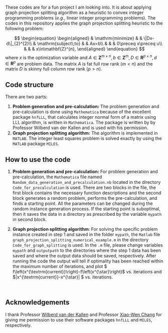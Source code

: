 These codes are for a fun project I am looking into. It is about applying graph projection splitting algorithm as a heuristic to convex integer programming problems (*e.g.,* linear integer programming problems). The codes in this repository applies the graph projection splitting heuristic to the following problem: 

$$
\begin{equation}
\begin{aligned} & \mathrm{minimize} &  & \|Dx-d\|_{2}^{2}\\
 & \mathrm{subject\;to} &  & Ax=b\\
 &  &  & 0\preceq x\preceq u\\
 &  &  & x\in\mathbf{Z}^{n},
\end{aligned}
\end{equation}
$$
where $x$ is the optimization variable and $A\in\mathbf{Z}^{m\times n},b\in\mathbf{Z}^{m},D\in\mathbf{R}^{p\times n},d\in\mathbf{R}^{p}$ are problem data. The matrix $A$ is fat full row rank ($m<n$) and the matrix $D$ is skinny full column row rank ($p>n$). 

## Code structure

There are two parts:

1. **Problem generation and pre-calculation:** The problem generation and pre-calculation is done using `Mathematica` because of the excellent package `hnfLLL`, that calculates integer normal form of a matrix using LLL algorithm, is written in `Mathematica`. The package is written by by Professor Wilberd van der Kallen and is used with his permission. 
2. **Graph projection splitting algorithm:** The algorithm is implemented in `MATLAB`. The integer least squares problem is solved exactly by using the `MATLAB` package `MILES`.



## How to use the code

1. **Problem generation and pre-calculation:** For problem generation and pre-calculation, the `Mathematica` file named `Random_data_generation_and_precalculation.nb` located in the directory `Code_for_precalculation`  is used. There are two blocks in the file, the first block contains the necessary function descriptions and the second block generates a random problem, performs the pre-calculation, and finds a starting point.  All the parameters can be changed during the random instance generation process. If the starting point is suboptimal, then it saves the data in a directory as prescribed by the variable `mypath` in second block.

2. **Graph projection splitting algorithm**: For solving the specific problem instance created in step 1 and saved in the folder `mypath`, the `Matlab` file `graph_projection_splitting_numerical_example.m` in the directory `Code_for_graph_splitting` is used. In the `.m` file, please change variables `mypath` and `outputpath` to the directories where the step 1 data has been saved and where the output data should be saved, respectively. After running the code the output will tell if optimality has been reached within the maximum number of iterations, and plot $ f\left(x^{\textrm{current}}\right)-f\left(x^{\star}\right)$ vs. iterations and $\|x^{\textrm{current}}-x^{\star}\| $ vs. iterations.

  ​

## Acknowledgements

I thank Professor [Wilberd van der Kallen](https://www.staff.science.uu.nl/~kalle101/) and Professor [Xiao-Wen Chang](http://www.cs.mcgill.ca/~chang/) for giving me permission to use their software packages `hnfLLL` and `MILES`, respectively.